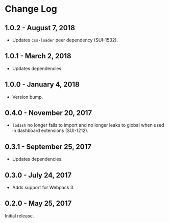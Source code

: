 Change Log
============

1.0.2 - August 7, 2018
----------
* Updates `css-loader` peer dependency (SUI-1532).

1.0.1 - March 2, 2018
----------
* Updates dependencies.

1.0.0 - January 4, 2018
----------
* Version bump.

0.4.0 - November 20, 2017
----------
* `lodash` no longer fails to import and no longer leaks to global when used in dashboard extensions (SUI-1212).

0.3.1 - September 25, 2017
----------
* Updates dependencies.

0.3.0 - July 24, 2017
----------
* Adds support for Webpack 3.

0.2.0 - May 25, 2017
----------
Initial release.
